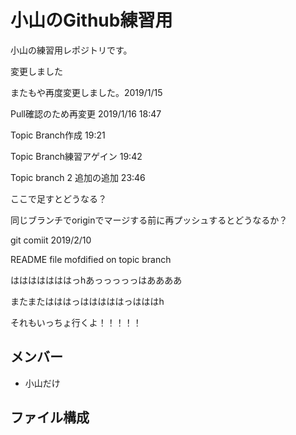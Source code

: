 
# 小山のGithub練習用
小山の練習用レポジトリです。

変更しました

またもや再度変更しました。2019/1/15

Pull確認のため再変更 2019/1/16 18:47

Topic Branch作成 19:21

Topic Branch練習アゲイン  19:42

Topic branch 2 追加の追加 23:46

ここで足すとどうなる？

同じブランチでoriginでマージする前に再プッシュするとどうなるか？

git comiit 2019/2/10


README file mofdified on topic branch


はははははははっhあっっっっっはああああ

またまたはははっはははははっはははh

それもいっちょ行くよ！！！！！


## メンバー
* 小山だけ

## ファイル構成
